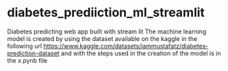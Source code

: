 # diabetes_prediiction_ml_streamlit
Diabetes predicting web app built with stream lit
The machine learning model is created by using the dataset available on the kaggle in the following url https://www.kaggle.com/datasets/iammustafatz/diabetes-prediction-dataset
and with the steps used in the creation of the model is in the x.pynb file 

